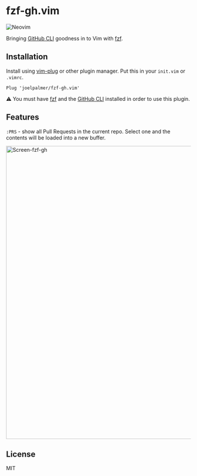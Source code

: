 # fzf-gh.vim

![Neovim](https://img.shields.io/badge/editor-Neovim-green?logo=neovim&style=plastic)

Bringing [GitHub CLI](https://cli.github.com/) goodness in to Vim with [fzf](https://github.com/junegunn/fzf).

## Installation

Install using [vim-plug](https://github.com/junegunn/vim-plug) or other plugin manager.
Put this in your `init.vim` or `.vimrc`.

```vim
Plug 'joelpalmer/fzf-gh.vim'
```

⚠️  You must have [fzf](https://github.com/junegunn/fzf) and the [GitHub CLI](https://cli.github.com/) installed in order to use this plugin.

## Features

`:PRS` - show all Pull Requests in the current repo. Select one and the contents will be loaded into a new buffer.

<img width="800" alt="Screen-fzf-gh" src="https://user-images.githubusercontent.com/8049061/113742815-9c030000-96c8-11eb-9845-dc18b5a94f8b.png">

## License

MIT
